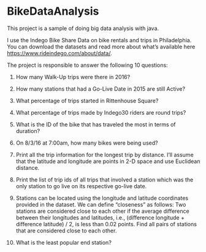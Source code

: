 # BikeDataAnalysis
This project is a sample of doing big data analysis with java. 

I use the Indego Bike Share Data on bike rentals and trips in Philadelphia. You can download the datasets and read more about what’s available here https://www.rideindego.com/about/data/. 

The project is responsible to answer the following 10 questions:
1. How many Walk-Up trips were there in 2016?

2. How many stations that had a Go-Live Date in 2015 are still Active?

3. What percentage of trips started in Rittenhouse Square?

4. What percentage of trips made by Indego30 riders are round trips?

5. What is the ID of the bike that has traveled the most in terms of duration?

6. On 8/3/16 at 7:00am, how many bikes were being used?

7. Print all the trip information for the longest trip by distance. I’ll assume that the latitude and longitude are points in 2-D space and use Euclidean distance.

8. Print the list of trip ids of all trips that involved a station which was the only station to go live on its respective go-live date.

9. Stations can be located using the longitude and latitude coordinates provided in the dataset. We can define “closeness” as follows: Two stations are considered close to each other if the average difference between their longitudes and latitudes, i.e., (difference longitude + difference latitude) / 2, is less than 0.02 points. Find all pairs of stations that are considered close to each other.

10. What is the least popular end station?
